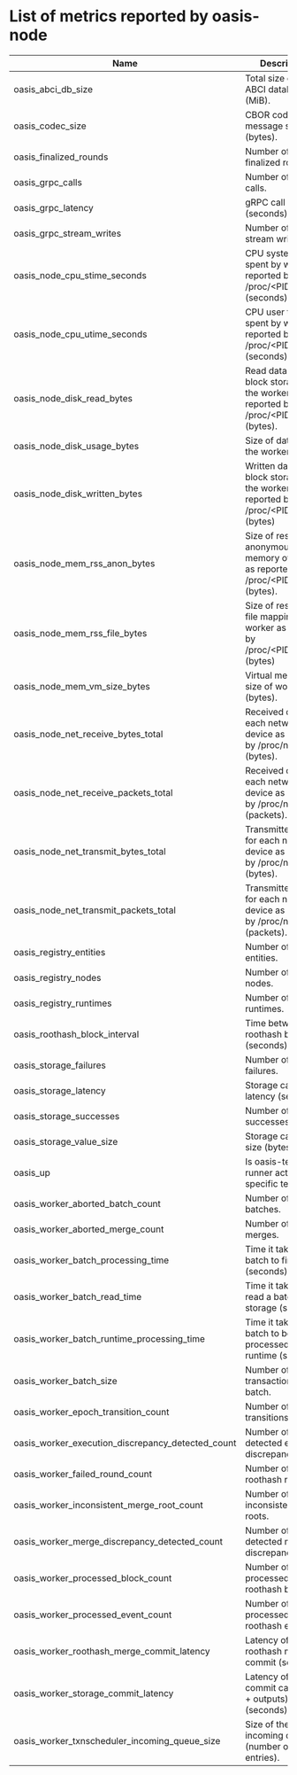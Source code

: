 # List of metrics reported by oasis-node

<!-- markdownlint-disable line-length -->

<!-- This table was generated by genmetricsdocs.py -->
Name | Description | Package
-----|-------------|--------
oasis_abci_db_size | Total size of the ABCI database (MiB). | [consensus/tendermint/abci](../../go/consensus/tendermint/abci/mux.go#L45)
oasis_codec_size | CBOR codec message size (bytes). | [common/cbor](../../go/common/cbor/codec.go#L15)
oasis_finalized_rounds | Number of finalized rounds. | [roothash](../../go/roothash/metrics.go#L14)
oasis_grpc_calls | Number of gRPC calls. | [common/grpc](../../go/common/grpc/grpc.go#L37)
oasis_grpc_latency | gRPC call latency (seconds). | [common/grpc](../../go/common/grpc/grpc.go#L39)
oasis_grpc_stream_writes | Number of gRPC stream writes. | [common/grpc](../../go/common/grpc/grpc.go#L41)
oasis_node_cpu_stime_seconds | CPU system time spent by worker as reported by /proc/&lt;PID&gt;/stat (seconds). | [oasis-node/cmd/common/metrics](../../go/oasis-node/cmd/common/metrics/cpu.go#L14)
oasis_node_cpu_utime_seconds | CPU user time spent by worker as reported by /proc/&lt;PID&gt;/stat (seconds). | [oasis-node/cmd/common/metrics](../../go/oasis-node/cmd/common/metrics/cpu.go#L12)
oasis_node_disk_read_bytes | Read data from block storage by the worker as reported by /proc/&lt;PID&gt;/io (bytes). | [oasis-node/cmd/common/metrics](../../go/oasis-node/cmd/common/metrics/disk.go#L17)
oasis_node_disk_usage_bytes | Size of datadir of the worker (bytes). | [oasis-node/cmd/common/metrics](../../go/oasis-node/cmd/common/metrics/disk.go#L15)
oasis_node_disk_written_bytes | Written data from block storage by the worker as reported by /proc/&lt;PID&gt;/io (bytes) | [oasis-node/cmd/common/metrics](../../go/oasis-node/cmd/common/metrics/disk.go#L19)
oasis_node_mem_rss_anon_bytes | Size of resident anonymous memory of worker as reported by /proc/&lt;PID&gt;/status (bytes). | [oasis-node/cmd/common/metrics](../../go/oasis-node/cmd/common/metrics/mem.go#L14)
oasis_node_mem_rss_file_bytes | Size of resident file mappings of worker as reported by /proc/&lt;PID&gt;/status (bytes) | [oasis-node/cmd/common/metrics](../../go/oasis-node/cmd/common/metrics/mem.go#L16)
oasis_node_mem_vm_size_bytes | Virtual memory size of worker (bytes). | [oasis-node/cmd/common/metrics](../../go/oasis-node/cmd/common/metrics/mem.go#L12)
oasis_node_net_receive_bytes_total | Received data for each network device as reported by /proc/net/dev (bytes). | [oasis-node/cmd/common/metrics](../../go/oasis-node/cmd/common/metrics/net.go#L11)
oasis_node_net_receive_packets_total | Received data for each network device as reported by /proc/net/dev (packets). | [oasis-node/cmd/common/metrics](../../go/oasis-node/cmd/common/metrics/net.go#L13)
oasis_node_net_transmit_bytes_total | Transmitted data for each network device as reported by /proc/net/dev (bytes). | [oasis-node/cmd/common/metrics](../../go/oasis-node/cmd/common/metrics/net.go#L15)
oasis_node_net_transmit_packets_total | Transmitted data for each network device as reported by /proc/net/dev (packets). | [oasis-node/cmd/common/metrics](../../go/oasis-node/cmd/common/metrics/net.go#L17)
oasis_registry_entities | Number of registry entities. | [registry](../../go/registry/metrics.go#L19)
oasis_registry_nodes | Number of registry nodes. | [registry](../../go/registry/metrics.go#L17)
oasis_registry_runtimes | Number of registry runtimes. | [registry](../../go/registry/metrics.go#L21)
oasis_roothash_block_interval | Time between roothash blocks (seconds). | [roothash](../../go/roothash/metrics.go#L16)
oasis_storage_failures | Number of storage failures. | [storage](../../go/storage/metrics.go#L15)
oasis_storage_latency | Storage call latency (seconds). | [storage](../../go/storage/metrics.go#L19)
oasis_storage_successes | Number of storage successes. | [storage](../../go/storage/metrics.go#L17)
oasis_storage_value_size | Storage call value size (bytes). | [storage](../../go/storage/metrics.go#L21)
oasis_up | Is oasis-test-runner active for specific test. | [oasis-node/cmd/common/metrics](../../go/oasis-node/cmd/common/metrics/metrics.go#L31)
oasis_worker_aborted_batch_count | Number of aborted batches. | [worker/compute/executor/committee](../../go/worker/compute/executor/committee/node.go#L40)
oasis_worker_aborted_merge_count | Number of aborted merges. | [worker/compute/merge/committee](../../go/worker/compute/merge/committee/node.go#L36)
oasis_worker_batch_processing_time | Time it takes for a batch to finalize (seconds). | [worker/compute/executor/committee](../../go/worker/compute/executor/committee/node.go#L46)
oasis_worker_batch_read_time | Time it takes to read a batch from storage (seconds). | [worker/compute/executor/committee](../../go/worker/compute/executor/committee/node.go#L44)
oasis_worker_batch_runtime_processing_time | Time it takes for a batch to be processed by the runtime (seconds). | [worker/compute/executor/committee](../../go/worker/compute/executor/committee/node.go#L48)
oasis_worker_batch_size | Number of transactions in a batch. | [worker/compute/executor/committee](../../go/worker/compute/executor/committee/node.go#L50)
oasis_worker_epoch_transition_count | Number of epoch transitions. | [worker/common/committee](../../go/worker/common/committee/node.go#L29)
oasis_worker_execution_discrepancy_detected_count | Number of detected execute discrepancies. | [worker/compute/executor/committee](../../go/worker/compute/executor/committee/node.go#L38)
oasis_worker_failed_round_count | Number of failed roothash rounds. | [worker/common/committee](../../go/worker/common/committee/node.go#L27)
oasis_worker_inconsistent_merge_root_count | Number of inconsistent merge roots. | [worker/compute/merge/committee](../../go/worker/compute/merge/committee/node.go#L38)
oasis_worker_merge_discrepancy_detected_count | Number of detected merge discrepancies. | [worker/compute/merge/committee](../../go/worker/compute/merge/committee/node.go#L32)
oasis_worker_processed_block_count | Number of processed roothash blocks. | [worker/common/committee](../../go/worker/common/committee/node.go#L23)
oasis_worker_processed_event_count | Number of processed roothash events. | [worker/common/committee](../../go/worker/common/committee/node.go#L25)
oasis_worker_roothash_merge_commit_latency | Latency of roothash merge commit (seconds). | [worker/compute/merge/committee](../../go/worker/compute/merge/committee/node.go#L34)
oasis_worker_storage_commit_latency | Latency of storage commit calls (state + outputs) (seconds). | [worker/compute/executor/committee](../../go/worker/compute/executor/committee/node.go#L42)
oasis_worker_txnscheduler_incoming_queue_size | Size of the incoming queue (number of entries). | [worker/compute/txnscheduler/committee](../../go/worker/compute/txnscheduler/committee/node.go#L39)
<!-- End of generated table -->

<!-- markdownlint-enable line-length -->